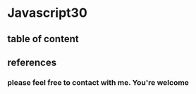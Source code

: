 # Javascript30

## table of content

## references

### please feel free to contact with me. You're welcome